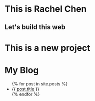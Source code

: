 # This is Rachel Chen
## Let's build this web
# This is a new project
# My Blog
<ul>
  {% for post in site.posts %}
  <li>
    <a href="{{ post.url }}">{{ post.title }}</a>
  </li>
  {% endfor %}
</ul>
